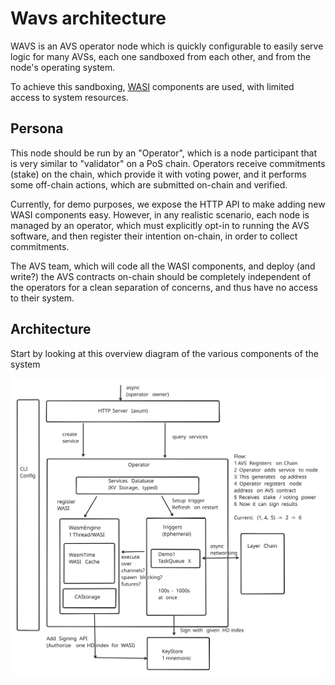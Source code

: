 # Wavs architecture

WAVS is an AVS operator node which is quickly configurable to easily serve
logic for many AVSs, each one sandboxed from each other, and from the node's
operating system.

To achieve this sandboxing, [WASI](https://wasi.dev/interfaces) components are used, with limited access to system resources.

## Persona

This node should be run by an "Operator", which is a node participant that is very similar to "validator" on a PoS chain.
Operators receive commitments (stake) on the chain, which provide it with voting power, and it performs
some off-chain actions, which are submitted on-chain and verified.

Currently, for demo purposes, we expose the HTTP API to make adding new WASI components easy.
However, in any realistic scenario, each node is managed by an operator, which must explicitly
opt-in to running the AVS software, and then register their intention on-chain, in order
to collect commitments.

The AVS team, which will code all the WASI components, and deploy (and write?) the AVS contracts
on-chain should be completely independent of the operators for a clean separation of concerns,
and thus have no access to their system.

## Architecture

Start by looking at this overview diagram of the various components of the system

![Architecture Overview](../images/ArchOverview.svg)
